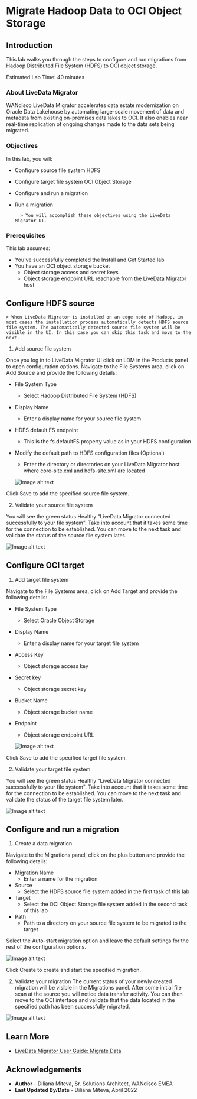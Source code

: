 # Migrate Hadoop Data to OCI Object Storage

## Introduction

This lab walks you through the steps to configure and run migrations from Hadoop Distributed File System (HDFS) to OCI object storage.

Estimated Lab Time: 40 minutes

### About LiveData Migrator
WANdisco LiveData Migrator accelerates data estate modernization on Oracle Data Lakehouse by automating large-scale movement of data and metadata from existing on-premises data lakes to OCI. It also enables near real-time replication of ongoing changes made to the data sets being migrated.

### Objectives

In this lab, you will:
* Configure source file system HDFS
* Configure target file system OCI Object Storage
* Configure and run a migration
* Run a migration

	    > You will accomplish these objectives using the LiveData Migrator UI.

### Prerequisites

This lab assumes:
* You've successfully completed the Install and Get Started lab
* You have an OCI object storage bucket
    - Object storage access and secret keys
    - Object storage endpoint URL reachable from the LiveData Migrator host

## Configure HDFS source

    > When LiveData Migrator is installed on an edge node of Hadoop, in most cases the installation process automatically detects HDFS source file system. The automatically detected source file system will be visible in the UI. In this case you can skip this task and move to the next.

1. Add source file system

Once you log in to LiveData Migrator UI click on LDM in the Products panel to open configuration options. Navigate to the File Systems area, click on Add Source and provide the following details:
* File System Type
    - Select Hadoop Distributed File System (HDFS)
* Display Name
    - Enter a display name for your source file system
* HDFS default FS endpoint
    - This is the fs.defaultFS property value as in your HDFS configuration
* Modify the default path to HDFS configuration files (Optional)
    - Enter the directory or directories on your LiveData Migrator host where core-site.xml and hdfs-site.xml are located

  ![Image alt text](images/add-source-hdfs.png)

Click Save to add the specified source file system.

2. Validate your source file system

You will see the green status Healthy "LiveData Migrator connected successfully to your file system". Take into account that it takes some time for the connection to be established. You can move to the next task and validate the status of the source file system later.

  ![Image alt text](images/validate-source-hdfs.png)

## Configure OCI target

1. Add target file system

Navigate to the File Systems area, click on Add Target and provide the following details:
* File System Type
    - Select Oracle Object Storage
* Display Name
    - Enter a display name for your target file system
* Access Key
    - Object storage access key
* Secret key
    - Object storage secret key
* Bucket Name
    - Object storage bucket name
* Endpoint
    - Object storage endpoint URL

  ![Image alt text](images/add-target-oci.png)

Click Save to add the specified target file system.

2. Validate your target file system

You will see the green status Healthy "LiveData Migrator connected successfully to your file system". Take into account that it takes some time for the connection to be established.  You can move to the next task and validate the status of the target file system later.

  ![Image alt text](images/validate-target-oci.png)

## Configure and run a migration

1. Create a data migration

Navigate to the Migrations panel, click on the plus button and provide the following details:

* Migration Name
    - Enter a name for the migration
* Source
    - Select the HDFS source file system added in the first task of this lab
* Target
    - Select the OCI Object Storage file system added in the second task of this lab
* Path
    - Path to a directory on your source file system to be migrated to the target

Select the Auto-start migration option and leave the default settings for the rest of the configuration options.

  ![Image alt text](images/create-migration-hdfs-oci.png)

Click Create to create and start the specified migration.

2. Validate your migration
The current status of your newly created migration will be visible in the Migrations panel. After some initial file scan at the source you will notice data transfer activity. You can then move to the OCI interface and validate that the data located in the specified path has been successfully migrated.

  ![Image alt text](images/migrate-hdfs-to-oci.png)

## Learn More

* [LiveData Migrator User Guide: Migrate Data](https://docs.wandisco.com/live-data-migrator/docs/configure-storage)

## Acknowledgements
* **Author** - Diliana Miteva, Sr. Solutions Architect, WANdisco EMEA
* **Last Updated By/Date** - Diliana Miteva, April 2022
